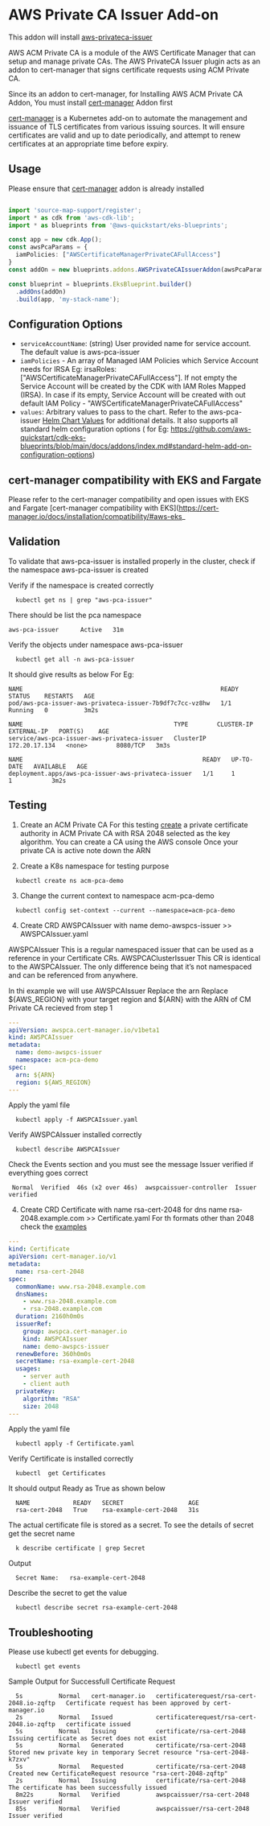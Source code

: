 # AWS Private CA Issuer Add-on
This addon will install [aws-privateca-issuer](https://github.com/cert-manager/aws-privateca-issuer/)

AWS ACM Private CA is a module of the AWS Certificate Manager that can setup and manage private CAs.
The AWS PrivateCA Issuer plugin acts as an addon to cert-manager that signs certificate requests using ACM Private CA.

Since its an addon to cert-manager, for Installing AWS ACM Private CA Addon, You must install [cert-manager](https://github.com/aws-quickstart/cdk-eks-blueprints/blob/main/docs/addons/cert-manager.md) Addon first

[cert-manager](https://github.com/aws-quickstart/cdk-eks-blueprints/blob/main/docs/addons/cert-manager.md) is a Kubernetes add-on to automate the management and issuance of TLS certificates from various issuing sources. It will ensure certificates are valid and up to date periodically, and attempt to renew certificates at an appropriate time before expiry.
## Usage
Please ensure that [cert-manager](https://github.com/aws-quickstart/cdk-eks-blueprints/blob/main/docs/addons/cert-manager.md) addon is already installed

```typescript

import 'source-map-support/register';
import * as cdk from 'aws-cdk-lib';
import * as blueprints from '@aws-quickstart/eks-blueprints';

const app = new cdk.App();
const awsPcaParams = {
  iamPolicies: ["AWSCertificateManagerPrivateCAFullAccess"]
}
const addOn = new blueprints.addons.AWSPrivateCAIssuerAddon(awsPcaParams)

const blueprint = blueprints.EksBlueprint.builder()
  .addOns(addOn)
  .build(app, 'my-stack-name');
```

## Configuration Options

- `serviceAccountName`: (string) User provided name for service account. The default value is aws-pca-issuer
- `iamPolicies` - An array of Managed IAM Policies which Service Account needs for IRSA Eg: irsaRoles:["AWSCertificateManagerPrivateCAFullAccess"]. If not empty the Service Account will be created by the CDK with IAM Roles Mapped (IRSA). In case if its empty,  Service Account will be created with out default IAM Policy - "AWSCertificateManagerPrivateCAFullAccess"
- `values`: Arbitrary values to pass to the chart. Refer to the aws-pca-issuer [Helm Chart Values](https://github.com/cert-manager/aws-privateca-issuer/blob/main/charts/aws-pca-issuer/values.yaml) for additional details. It also supports all standard helm configuration options ( for Eg: https://github.com/aws-quickstart/cdk-eks-blueprints/blob/main/docs/addons/index.md#standard-helm-add-on-configuration-options)

## cert-manager compatibility with EKS and Fargate
Please refer to the cert-manager compatibility and open issues with EKS and Fargate
[cert-manager compatibility with EKS](https://cert-manager.io/docs/installation/compatibility/#aws-eks_

## Validation

To validate that aws-pca-issuer is installed properly in the cluster, check if the namespace aws-pca-issuer is created 

Verify if the namespace is created correctly
```shell
  kubectl get ns | grep "aws-pca-issuer"
```
There should be list the pca namespace
```shell
aws-pca-issuer      Active   31m
```
Verify the objects under namespace aws-pca-issuer 
```shell
  kubectl get all -n aws-pca-issuer 
```
It should give results as below
For Eg:
```shell
NAME                                                       READY   STATUS    RESTARTS   AGE
pod/aws-pca-issuer-aws-privateca-issuer-7b9df7c7cc-vz8hw   1/1     Running   0          3m2s

NAME                                          TYPE        CLUSTER-IP      EXTERNAL-IP   PORT(S)    AGE
service/aws-pca-issuer-aws-privateca-issuer   ClusterIP   172.20.17.134   <none>        8080/TCP   3m3s

NAME                                                  READY   UP-TO-DATE   AVAILABLE   AGE
deployment.apps/aws-pca-issuer-aws-privateca-issuer   1/1     1            1           3m2s
```


## Testing

1) Create an ACM Private CA
For this testing [create](https://docs.aws.amazon.com/acm-pca/latest/userguide/PcaCreateCa.html#CA-procedures) a private certificate authority in ACM Private CA with RSA 2048 selected as the key algorithm. You can create a CA using the AWS console
Once your private CA is active note down the ARN

2) Create a K8s namespace for testing purpose
```shell
  kubectl create ns acm-pca-demo
```
3) Change the current context to namespace acm-pca-demo
```shell
  kubectl config set-context --current --namespace=acm-pca-demo
```
4) Create CRD AWSPCAIssuer with name demo-awspcs-issuer  >> AWSPCAIssuer.yaml

AWSPCAIssuer
This is a regular namespaced issuer that can be used as a reference in your Certificate CRs.
AWSPCAClusterIssuer
This CR is identical to the AWSPCAIssuer. The only difference being that it’s not namespaced and can be referenced from anywhere.

In thi example we will use  AWSPCAIssuer
Replace the arn
Replace ${AWS_REGION} with your target region and ${ARN} with the ARN of CM Private CA recieved from step 1
```yaml
---
apiVersion: awspca.cert-manager.io/v1beta1
kind: AWSPCAIssuer
metadata:
  name: demo-awspcs-issuer
  namespace: acm-pca-demo
spec:
  arn: ${ARN}
  region: ${AWS_REGION}
---
```
Apply the yaml file
```shell
  kubectl apply -f AWSPCAIssuer.yaml
```
Verify AWSPCAIssuer installed correctly
```shell
  kubectl describe AWSPCAIssuer 
```
Check the Events section and you must see the message Issuer verified if everything goes correct
```shell
 Normal  Verified  46s (x2 over 46s)  awspcaissuer-controller  Issuer verified
```
4) Create CRD Certificate with name rsa-cert-2048 for dns name rsa-2048.example.com  >> Certificate.yaml
For th formats other than 2048 check the [examples](https://github.com/cert-manager/aws-privateca-issuer/tree/main/config/examples/certificates)
```yaml
---
kind: Certificate
apiVersion: cert-manager.io/v1
metadata:
  name: rsa-cert-2048
spec:
  commonName: www.rsa-2048.example.com
  dnsNames:
    - www.rsa-2048.example.com
    - rsa-2048.example.com
  duration: 2160h0m0s
  issuerRef:
    group: awspca.cert-manager.io
    kind: AWSPCAIssuer
    name: demo-awspcs-issuer
  renewBefore: 360h0m0s
  secretName: rsa-example-cert-2048
  usages:
    - server auth
    - client auth
  privateKey:
    algorithm: "RSA"
    size: 2048
---
```
Apply the yaml file
```shell
  kubectl apply -f Certificate.yaml
```
Verify Certificate is installed correctly
```shell
  kubectl  get Certificates
```
It should output Ready as True as shown below
```shell
  NAME            READY   SECRET                  AGE
  rsa-cert-2048   True    rsa-example-cert-2048   31s
```
The actual certificate file is stored as a secret. To see the details of secret get the secret name
```shell
  k describe certificate | grep Secret
```
Output
```shell
  Secret Name:   rsa-example-cert-2048
```
Describe the secret to get the value
```shell
  kubectl describe secret rsa-example-cert-2048
```

## Troubleshooting
Please use kubectl get events for debugging. 
```shell
  kubectl get events  
```
Sample Output for Successfull Certificate Request
```shell
  5s          Normal   cert-manager.io   certificaterequest/rsa-cert-2048.io-zqftp   Certificate request has been approved by cert-manager.io
  2s          Normal   Issued            certificaterequest/rsa-cert-2048.io-zqftp   certificate issued
  5s          Normal   Issuing           certificate/rsa-cert-2048                Issuing certificate as Secret does not exist
  5s          Normal   Generated         certificate/rsa-cert-2048               Stored new private key in temporary Secret resource "rsa-cert-2048-k7zxv"
  5s          Normal   Requested         certificate/rsa-cert-2048                Created new CertificateRequest resource "rsa-cert-2048-zqftp"
  2s          Normal   Issuing           certificate/rsa-cert-2048                The certificate has been successfully issued
  8m22s       Normal   Verified          awspcaissuer/rsa-cert-2048               Issuer verified
  85s         Normal   Verified          awspcaissuer/rsa-cert-2048               Issuer verified
```